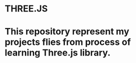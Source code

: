 # THREE.JS
# This repository represent my projects flies from process of learning Three.js library.
